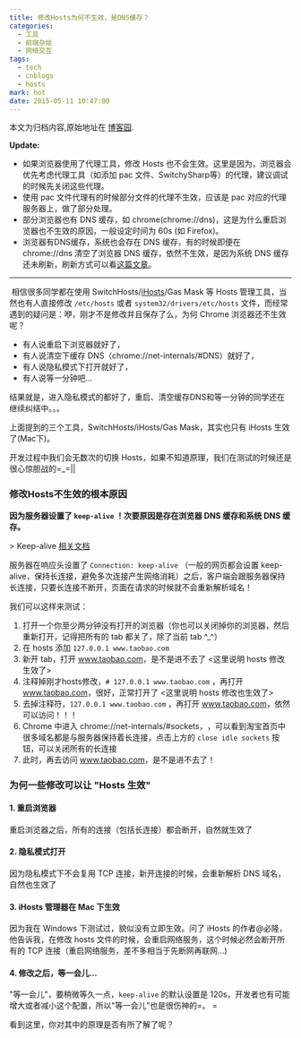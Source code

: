 ```yaml
---
title: 修改Hosts为何不生效，是DNS缓存？
categories:
  - 工具
  - 前端杂烩
  - 网络交互
tags:
  - tech
  - cnblogs
  - hosts
mark: hot
date: 2015-05-11 10:47:00
---
```


<div class="history-article">本文为归档内容,原始地址在 <a href="http://www.cnblogs.com/hustskyking/archive/2015/05/11/hosts-modify.html" target="_blank">博客园</a>.</div>

<p><strong>Update:</strong></p>
<ul>
<li>如果浏览器使用了代理工具，修改 Hosts 也不会生效。这里是因为，浏览器会优先考虑代理工具（如添加 pac 文件、SwitchySharp等）的代理，建议调试的时候先关闭这些代理。</li>
<li>使用 pac 文件代理有的时候部分文件的代理不生效，应该是 pac 对应的代理服务器上，做了部分处理。</li>
<li>部分浏览器也有 DNS 缓存，如 chrome(chrome://dns)，这是为什么重启浏览器也不生效的原因，一般设定时间为 60s (如 Firefox)。</li>
<li>浏览器有DNS缓存，系统也会存在 DNS 缓存，有的时候即便在 chrome://dns 清空了浏览器 DNS 缓存，依然不生效，是因为系统 DNS 缓存还未刷新，刷新方式可以看<a href="http://cnzhx.net/blog/how-to-flush-dns-cache-in-linux-windows-mac/">这篇文章</a>。</li>
</ul>
<hr>
<p>&nbsp;相信很多同学都在使用 SwitchHosts/<a href="http://ihosts.alibaba.net/" target="_blank">iHosts</a>/Gas Mask 等 Hosts 管理工具，当然也有人直接修改 <code>/etc/hosts</code> 或者 <code>system32/drivers/etc/hosts</code> 文件，而经常遇到的疑问是：咿，刚才不是修改并且保存了么，为何 Chrome 浏览器还不生效呢？</p>
<ul>
<li>有人说重启下浏览器就好了，</li>
<li>有人说清空下缓存 DNS（chrome://net-internals/#DNS）就好了，</li>
<li>有人说隐私模式下打开就好了，</li>
<li>有人说等一分钟吧...</li>
</ul>
<p>结果就是，进入隐私模式的都好了，重启、清空缓存DNS和等一分钟的同学还在继续纠结中。。。</p>
<p>上面提到的三个工具，SwitchHosts/iHosts/Gas Mask，其实也只有 iHosts 生效了(Mac下)。</p>
<p>开发过程中我们会无数次的切换 Hosts，如果不知道原理，我们在测试的时候还是很心惊胆战的=_=||</p>
<h3 id="0">修改Hosts不生效的根本原因</h3>
<p><strong>因为服务器设置了 <code>keep-alive</code> ！次要原因是存在浏览器 DNS 缓存和系统 DNS 缓存。</strong></p>
<p>&gt; Keep-alive <a href="http://zh.wikipedia.org/wiki/HTTP%E6%8C%81%E4%B9%85%E8%BF%9E%E6%8E%A5" target="_blank">相关文档</a></p>
<p>服务器在响应头设置了 <code>Connection: keep-alive</code> （一般的网页都会设置 keep-alive，保持长连接，避免多次连接产生网络消耗）之后，客户端会跟服务器保持长连接，只要长连接不断开，页面在请求的时候就不会重新解析域名！</p>
<p>我们可以这样来测试：</p>
<ol>
<li>打开一个你至少两分钟没有打开的浏览器（你也可以关闭掉你的浏览器，然后重新打开，记得把所有的 tab 都关了，除了当前 tab ^_^）</li>
<li>在 hosts 添加 <code>127.0.0.1 www.taobao.com</code></li>
<li>新开 tab，打开 <a href="http://www.taobao.com">www.taobao.com</a>，是不是进不去了 &lt;这里说明 hosts 修改生效了&gt;</li>
<li>注释掉刚才hosts修改，<code># 127.0.0.1 www.taobao.com</code> ，再打开 <a href="http://www.taobao.com">www.taobao.com</a>，很好，正常打开了 &lt;这里说明 hosts 修改也生效了&gt;</li>
<li>去掉注释符，<code>127.0.0.1 www.taobao.com</code> ，再打开 <a href="http://www.taobao.com">www.taobao.com</a>，依然可以访问！！！</li>
<li>Chrome 中进入 chrome://net-internals/#sockets，<img src="//img.alicdn.com/tfs/TB1oyqGa_tYBeNjy1XdXXXXyVXa-300-300.png" data-original="/blogimgs/2015/05/11/111045527042806.png" data-source="http://images.cnitblog.com/blog2015/387325/201505/111045527042806.png" alt="">，可以看到淘宝首页中很多域名都是与服务器保持着长连接，点击上方的 <code>close idle sockets</code> 按钮，可以关闭所有的长连接</li>
<li>此时，再去访问 <a href="http://www.taobao.com">www.taobao.com</a>，是不是进不去了！</li>
</ol>
<h3 id="1">为何一些修改可以让 "Hosts 生效"</h3>
<h4 id="2">1. 重启浏览器</h4>
<p>重启浏览器之后，所有的连接（包括长连接）都会断开，自然就生效了</p>
<h4 id="3">2. 隐私模式打开</h4>
<p>因为隐私模式下不会复用 TCP 连接，新开连接的时候，会重新解析 DNS 域名，自然也生效了</p>
<h4 id="4">3. iHosts 管理器在 Mac 下生效</h4>
<p>因为我在 Windows 下测试过，貌似没有立即生效。问了 iHosts 的作者@必隆，他告诉我，在修改 hosts 文件的时候，会重启网络服务，这个时候必然会断开所有的 TCP 连接（重启网络服务，差不多相当于先断网再联网...)</p>
<h4 id="5">4. 修改之后，等一会儿...</h4>
<p>"等一会儿"，要稍微等久一点，<code>keep-alive</code> 的默认设置是 120s，开发者也有可能增大或者减小这个配置，所以"等一会儿"也是很伤神的=。 =</p>
<p>看到这里，你对其中的原理是否有所了解了呢？</p>